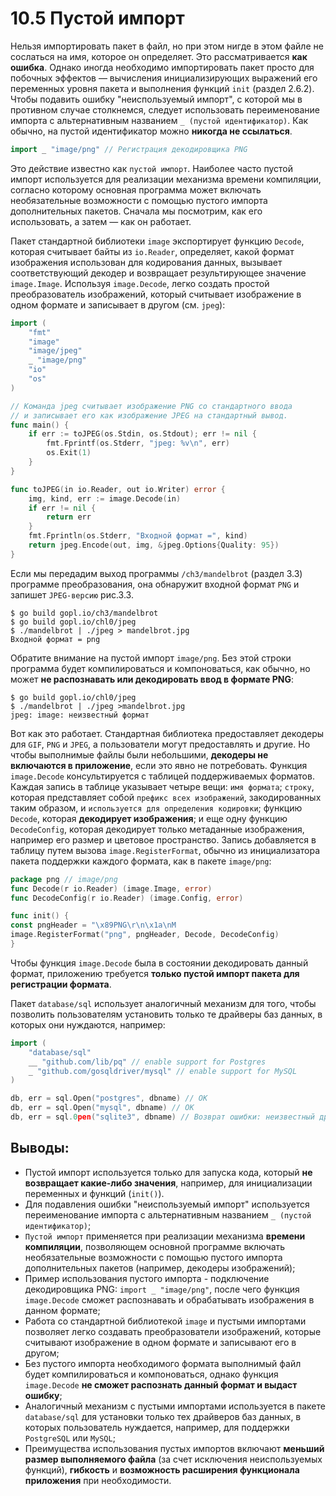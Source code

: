 # 10.5 Пустой импорт

Нельзя импортировать пакет в файл, но при этом нигде в этом файле не сослаться на имя, которое он определяет. Это
рассматривается **как ошибка**. Однако иногда необходимо импортировать пакет просто для побочных эффектов — вычисления
инициализирующих выражений его переменных уровня пакета и выполнения функций `init` (раздел 2.6.2). Чтобы подавить
ошибку "неиспользуемый импорт", с которой мы в противном случае столкнемся, следует использовать переименование импорта
с
альтернативным названием `_ (пустой идентификатор)`. Как обычно, на пустой идентификатор можно **никогда не ссылаться**.

``` go
import _ "image/png" // Регистрация декодировщика PNG
```

Это действие известно как `пустой импорт`. Наиболее часто пустой импорт используется для реализации механизма времени
компиляции, согласно которому основная программа может включать необязательные возможности с помощью пустого импорта
дополнительных пакетов. Сначала мы посмотрим, как его использовать, а затем — как он работает.

Пакет стандартной библиотеки `image` экспортирует функцию `Decode`, которая считывает байты из `io.Reader`, определяет,
какой формат изображения использован для кодирования данных, вызывает соответствующий декодер и возвращает
результирующее значение `image.Image`. Используя `image.Decode`, легко создать простой преобразователь изображений,
который считывает изображение в одном формате и записывает в другом (см. `jpeg`):

``` go
import (
	"fmt"
	"image"
	"image/jpeg"
	_ "image/png"
	"io"
	"os"
)

// Команда jpeg считывает изображение PNG со стандартного ввода
// и записывает его как изображение JPEG на стандартный вывод.
func main() {
	if err := toJPEG(os.Stdin, os.Stdout); err != nil {
		fmt.Fprintf(os.Stderr, "jpeg: %v\n", err)
		os.Exit(1)
	}
}

func toJPEG(in io.Reader, out io.Writer) error {
	img, kind, err := image.Decode(in)
	if err != nil {
		return err
	}
	fmt.Fprintln(os.Stderr, "Входной формат =", kind)
	return jpeg.Encode(out, img, &jpeg.Options{Quality: 95})
}
```

Если мы передадим выход программы `/ch3/mandelbrot` (раздел 3.3) программе преобразования, она обнаружит входной
формат `PNG` и запишет `JPEG-версию` рис.3.3.

``` shell
$ go build gopl.io/ch3/mandelbrot 
$ go build gopl.io/chl0/jpeg 
$ ./mandelbrot | ./jpeg > mandelbrot.jpg 
Входной формат = png
```

Обратите внимание на пустой импорт `image/png`. Без этой строки программа будет компилироваться и компоноваться, как
обычно, но может **не распознавать или декодировать ввод в формате PNG**:

``` shell
$ go build gopl.io/chl0/jpeg 
$ ./mandelbrot | ./jpeg >mandelbrot.jpg 
jpeg: image: неизвестный формат
```

Вот как это работает. Стандартная библиотека предоставляет декодеры для `GIF`, `PNG` и `JPEG`, а пользователи могут
предоставлять и другие. Но чтобы выполнимые файлы были небольшими, **декодеры не включаются в приложение**, если это
явно не потребовать. Функция `image.Decode` консультируется с таблицей поддерживаемых форматов. Каждая запись в таблице
указывает четыре вещи: `имя формата`; `строку`, которая представляет собой `префикс всех изображений`, закодированных
таким образом, и `используется для определения кодировки`; функцию `Decode`, которая **декодирует изображения**; и еще
одну функцию `DecodeConfig`, которая декодирует только метаданные изображения, например его размер и цветовое
пространство. Запись добавляется в таблицу путем вызова `image.RegisterFormat`, обычно из инициализатора пакета
поддержки каждого формата, как в пакете `image/png`:

``` go
package png // image/png
func Decode(r io.Reader) (image.Image, error) 
func DecodeConfig(r io.Reader) (image.Config, error)

func init() {
const pngHeader = "\x89PNG\r\n\x1a\nM
image.RegisterFormat("png", pngHeader, Decode, DecodeConfig)
}
```

Чтобы функция `image.Decode` была в состоянии декодировать данный формат, приложению требуется **только пустой импорт
пакета для регистрации формата**.

Пакет `database/sql` использует аналогичный механизм для того, чтобы позволить пользователям установить только те
драйверы баз данных, в которых они нуждаются, например:

``` go
import (
	"database/sql"
	__ "github.com/lib/pq" // enable support for Postgres
	_ "github.com/gosqldriver/mysql" // enable support for MySQL
)

db, err = sql.Open("postgres", dbname) // OK 
db, err = sql.Open("mysql", dbname) // OK 
db, err = sql.0pen("sqlite3", dbname) // Возврат ошибки: неизвестный драйвер "sqlite3"
```

## Выводы:

* Пустой импорт используется только для запуска кода, который **не возвращает какие-либо значения**, например, для
  инициализации переменных и функций (`init()`).
* Для подавления ошибки "неиспользуемый импорт" используется переименование импорта с альтернативным
  названием `_ (пустой идентификатор)`;
* `Пустой импорт` применяется при реализации механизма **времени компиляции**, позволяющем основной программе включать
  необязательные возможности с помощью пустого импорта дополнительных пакетов (например, декодеры изображений);
* Пример использования пустого импорта - подключение декодировщика PNG: `import _ "image/png"`, после чего функция
  `image.Decode` сможет распознавать и обрабатывать изображения в данном формате;
* Работа со стандартной библиотекой `image` и пустыми импортами позволяет легко создавать преобразователи изображений,
  которые считывают изображение в одном формате и записывают его в другом;
* Без пустого импорта необходимого формата выполнимый файл будет компилироваться и компоноваться, однако функция
  `image.Decode` **не сможет распознать данный формат и выдаст ошибку**;
* Аналогичный механизм с пустыми импортами используется в пакете `database/sql` для установки только тех драйверов баз
  данных, в которых пользователь нуждается, например, для поддержки `PostgreSQL` или `MySQL`;
* Преимущества использования пустых импортов включают **меньший размер выполняемого файла** (за счет исключения
  неиспользуемых функций), **гибкость** и **возможность расширения функционала приложения** при необходимости.